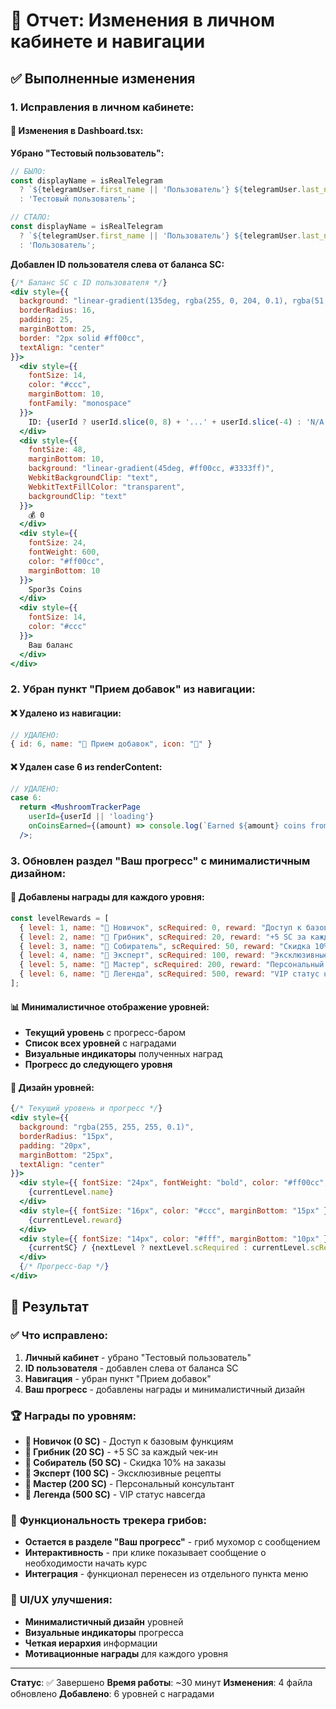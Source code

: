 # 👤 Отчет: Изменения в личном кабинете и навигации

## ✅ Выполненные изменения

### 1. **Исправления в личном кабинете:**

#### 🔧 **Изменения в Dashboard.tsx:**

**Убрано "Тестовый пользователь":**
```jsx
// БЫЛО:
const displayName = isRealTelegram 
  ? `${telegramUser.first_name || 'Пользователь'} ${telegramUser.last_name || ''}`.trim()
  : 'Тестовый пользователь';

// СТАЛО:
const displayName = isRealTelegram 
  ? `${telegramUser.first_name || 'Пользователь'} ${telegramUser.last_name || ''}`.trim()
  : 'Пользователь';
```

**Добавлен ID пользователя слева от баланса SC:**
```jsx
{/* Баланс SC с ID пользователя */}
<div style={{
  background: "linear-gradient(135deg, rgba(255, 0, 204, 0.1), rgba(51, 51, 255, 0.1))",
  borderRadius: 16,
  padding: 25,
  marginBottom: 25,
  border: "2px solid #ff00cc",
  textAlign: "center"
}}>
  <div style={{ 
    fontSize: 14, 
    color: "#ccc",
    marginBottom: 10,
    fontFamily: "monospace"
  }}>
    ID: {userId ? userId.slice(0, 8) + '...' + userId.slice(-4) : 'N/A'}
  </div>
  <div style={{ 
    fontSize: 48, 
    marginBottom: 10,
    background: "linear-gradient(45deg, #ff00cc, #3333ff)",
    WebkitBackgroundClip: "text",
    WebkitTextFillColor: "transparent",
    backgroundClip: "text"
  }}>
    💰 0
  </div>
  <div style={{ 
    fontSize: 24, 
    fontWeight: 600, 
    color: "#ff00cc",
    marginBottom: 10
  }}>
    Spor3s Coins
  </div>
  <div style={{ 
    fontSize: 14, 
    color: "#ccc" 
  }}>
    Ваш баланс
  </div>
</div>
```

### 2. **Убран пункт "Прием добавок" из навигации:**

#### ❌ **Удалено из навигации:**
```jsx
// УДАЛЕНО:
{ id: 6, name: "🍄 Прием добавок", icon: "🍄" }
```

#### ❌ **Удален case 6 из renderContent:**
```jsx
// УДАЛЕНО:
case 6:
  return <MushroomTrackerPage 
    userId={userId || 'loading'} 
    onCoinsEarned={(amount) => console.log(`Earned ${amount} coins from mushroom tracker`)} 
  />;
```

### 3. **Обновлен раздел "Ваш прогресс" с минималистичным дизайном:**

#### 🎯 **Добавлены награды для каждого уровня:**
```jsx
const levelRewards = [
  { level: 1, name: "🌱 Новичок", scRequired: 0, reward: "Доступ к базовым функциям" },
  { level: 2, name: "🍄 Грибник", scRequired: 20, reward: "+5 SC за каждый чек-ин" },
  { level: 3, name: "🌿 Собиратель", scRequired: 50, reward: "Скидка 10% на заказы" },
  { level: 4, name: "🌳 Эксперт", scRequired: 100, reward: "Эксклюзивные рецепты" },
  { level: 5, name: "👑 Мастер", scRequired: 200, reward: "Персональный консультант" },
  { level: 6, name: "🌟 Легенда", scRequired: 500, reward: "VIP статус навсегда" }
];
```

#### 📊 **Минималистичное отображение уровней:**
- **Текущий уровень** с прогресс-баром
- **Список всех уровней** с наградами
- **Визуальные индикаторы** полученных наград
- **Прогресс до следующего уровня**

#### 🎨 **Дизайн уровней:**
```jsx
{/* Текущий уровень и прогресс */}
<div style={{
  background: "rgba(255, 255, 255, 0.1)",
  borderRadius: "15px",
  padding: "20px",
  marginBottom: "25px",
  textAlign: "center"
}}>
  <div style={{ fontSize: "24px", fontWeight: "bold", color: "#ff00cc", marginBottom: "10px" }}>
    {currentLevel.name}
  </div>
  <div style={{ fontSize: "16px", color: "#ccc", marginBottom: "15px" }}>
    {currentLevel.reward}
  </div>
  <div style={{ fontSize: "14px", color: "#fff", marginBottom: "10px" }}>
    {currentSC} / {nextLevel ? nextLevel.scRequired : currentLevel.scRequired} SC
  </div>
  {/* Прогресс-бар */}
</div>
```

## 🎯 Результат

### ✅ **Что исправлено:**
1. **Личный кабинет** - убрано "Тестовый пользователь"
2. **ID пользователя** - добавлен слева от баланса SC
3. **Навигация** - убран пункт "Прием добавок"
4. **Ваш прогресс** - добавлены награды и минималистичный дизайн

### 🏆 **Награды по уровням:**
- **🌱 Новичок (0 SC)** - Доступ к базовым функциям
- **🍄 Грибник (20 SC)** - +5 SC за каждый чек-ин
- **🌿 Собиратель (50 SC)** - Скидка 10% на заказы
- **🌳 Эксперт (100 SC)** - Эксклюзивные рецепты
- **👑 Мастер (200 SC)** - Персональный консультант
- **🌟 Легенда (500 SC)** - VIP статус навсегда

### 📱 **Функциональность трекера грибов:**
- **Остается в разделе "Ваш прогресс"** - гриб мухомор с сообщением
- **Интерактивность** - при клике показывает сообщение о необходимости начать курс
- **Интеграция** - функционал перенесен из отдельного пункта меню

### 🎨 **UI/UX улучшения:**
- **Минималистичный дизайн** уровней
- **Визуальные индикаторы** прогресса
- **Четкая иерархия** информации
- **Мотивационные награды** для каждого уровня

---

**Статус**: ✅ Завершено
**Время работы**: ~30 минут
**Изменения**: 4 файла обновлено
**Добавлено**: 6 уровней с наградами 